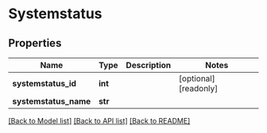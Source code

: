 # Systemstatus

## Properties
Name | Type | Description | Notes
------------ | ------------- | ------------- | -------------
**systemstatus_id** | **int** |  | [optional] [readonly] 
**systemstatus_name** | **str** |  | 

[[Back to Model list]](../README.md#documentation-for-models) [[Back to API list]](../README.md#documentation-for-api-endpoints) [[Back to README]](../README.md)


